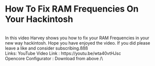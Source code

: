 # How To Fix RAM Frequencies On Your Hackintosh
<br>
In this video Harvey shows you how to fix your RAM Frequencies in your new way hackintosh. Hope you have enjoyed the video. If you did please leave a like and consider subscribing.ßßß
<br>
Links:
YouTube Video Link : https://youtu.be/wta40vtHJsc <br>
Opencore Configurator : Download from above /\ <br>
